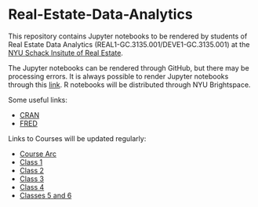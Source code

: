 # Real-Estate-Data-Analytics
This repository contains Jupyter notebooks to be rendered by students of Real Estate Data Analytics (REAL1-GC.3135.001/DEVE1-GC.3135.001) at the [NYU Schack Insitute of Real Estate](https://www.sps.nyu.edu/homepage/academics/divisions-and-departments/schack-institute-of-real-estate.html).



The Jupyter notebooks can be rendered through GitHub, but there may be processing errors.  It is always possible to render Jupyter notebooks through this [link](https://nbviewer.jupyter.org/).  R notebooks will be distributed through NYU Brightspace.

Some useful links:
* [CRAN](https://cran.r-project.org/)
* [FRED](https://fred.stlouisfed.org/)

Links to Courses will be updated regularly:
  * [Course Arc](https://nbviewer.jupyter.org/github/thsavage/Real-Estate-Data-Analytics/blob/main/Course%20Arc.ipynb)
  * [Class 1](https://nbviewer.jupyter.org/github/thsavage/Real-Estate-Data-Analytics/blob/main/Class%201.ipynb)
  * [Class 2](https://nbviewer.jupyter.org/github/thsavage/Real-Estate-Data-Analytics/blob/main/Class%202.ipynb)
  * [Class 3](https://nbviewer.jupyter.org/github/thsavage/Real-Estate-Data-Analytics/blob/main/Class%203.ipynb)
  * [Class 4](https://nbviewer.jupyter.org/github/thsavage/Real-Estate-Data-Analytics/blob/main/Class%204.ipynb)
  * [Classes 5 and 6](https://nbviewer.jupyter.org/github/thsavage/Real-Estate-Data-Analytics/blob/main/Class%205.ipynb)
